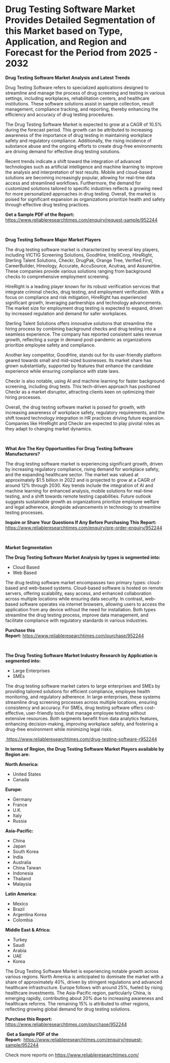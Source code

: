 <p><h1>Drug Testing Software Market Provides Detailed Segmentation of this Market based on Type, Application, and Region and Forecast for the Period from 2025 - 2032</h1></p><p><strong>Drug Testing Software Market Analysis and Latest Trends</strong></p>
<p><p>Drug Testing Software refers to specialized applications designed to streamline and manage the process of drug screening and testing in various settings, including workplaces, rehabilitation centers, and healthcare institutions. These software solutions assist in sample collection, result management, compliance tracking, and reporting, thereby enhancing the efficiency and accuracy of drug testing procedures.</p><p>The Drug Testing Software Market is expected to grow at a CAGR of 10.5% during the forecast period. This growth can be attributed to increasing awareness of the importance of drug testing in maintaining workplace safety and regulatory compliance. Additionally, the rising incidence of substance abuse and the ongoing efforts to create drug-free environments are driving demand for effective drug testing solutions.</p><p>Recent trends indicate a shift toward the integration of advanced technologies such as artificial intelligence and machine learning to improve the analysis and interpretation of test results. Mobile and cloud-based solutions are becoming increasingly popular, allowing for real-time data access and streamlined workflows. Furthermore, the demand for customized solutions tailored to specific industries reflects a growing need for more personalized approaches in drug testing. Overall, the market is poised for significant expansion as organizations prioritize health and safety through effective drug testing practices.</p></p>
<p><strong>Get a Sample PDF of the Report:&nbsp;</strong> <a href="https://www.reliableresearchtimes.com/enquiry/request-sample/952244?utm_campaign=3190&utm_medium=2&utm_source=Github&utm_content=ia&utm_term=06032025&utm_id=drug-testing-software">https://www.reliableresearchtimes.com/enquiry/request-sample/952244</a></p>
<p>&nbsp;</p>
<p><strong>Drug Testing Software Major Market Players</strong></p>
<p><p>The drug testing software market is characterized by several key players, including VICTIG Screening Solutions, GoodHire, IntelliCorp, HireRight, Sterling Talent Solutions, Checkr, DrugPak, Orange Tree, Verified First, CareerBuilder, Hireology, Accurate, AccuSource, Acutraq, and AssureHire. These companies provide various solutions ranging from background checks to comprehensive employment screening.</p><p>HireRight is a leading player known for its robust verification services that integrate criminal checks, drug testing, and employment verification. With a focus on compliance and risk mitigation, HireRight has experienced significant growth, leveraging partnerships and technology advancements. The market size for employment drug testing is expected to expand, driven by increased regulation and demand for safer workplaces.</p><p>Sterling Talent Solutions offers innovative solutions that streamline the hiring process by combining background checks and drug testing into a seamless experience. The company has reported consistent sales revenue growth, reflecting a surge in demand post-pandemic as organizations prioritize employee safety and compliance.</p><p>Another key competitor, GoodHire, stands out for its user-friendly platform geared towards small and mid-sized businesses. Its market share has grown substantially, supported by features that enhance the candidate experience while ensuring compliance with state laws.</p><p>Checkr is also notable, using AI and machine learning for faster background screening, including drug tests. This tech-driven approach has positioned Checkr as a market disruptor, attracting clients keen on optimizing their hiring processes.</p><p>Overall, the drug testing software market is poised for growth, with increasing awareness of workplace safety, regulatory requirements, and the shift toward technology integration in HR practices driving future expansion. Companies like HireRight and Checkr are expected to play pivotal roles as they adapt to changing market dynamics.</p></p>
<p>&nbsp;</p>
<p><strong>What Are The Key Opportunities For Drug Testing Software Manufacturers?</strong></p>
<p><p>The drug testing software market is experiencing significant growth, driven by increasing regulatory compliance, rising demand for workplace safety, and the expanding healthcare sector. The market was valued at approximately $1.5 billion in 2022 and is projected to grow at a CAGR of around 12% through 2030. Key trends include the integration of AI and machine learning for enhanced analysis, mobile solutions for real-time testing, and a shift towards remote testing capabilities. Future outlook suggests sustainable growth as organizations prioritize employee welfare and legal adherence, alongside advancements in technology to streamline testing processes.</p></p>
<p><strong>Inquire or Share Your Questions If Any Before Purchasing This Report:</strong> <a href="https://www.reliableresearchtimes.com/enquiry/pre-order-enquiry/952244?utm_campaign=3190&utm_medium=2&utm_source=Github&utm_content=ia&utm_term=06032025&utm_id=drug-testing-software">https://www.reliableresearchtimes.com/enquiry/pre-order-enquiry/952244</a></p>
<p>&nbsp;</p>
<p><strong>Market Segmentation</strong></p>
<p><strong>The Drug Testing Software Market Analysis by types is segmented into:</strong></p>
<p><ul><li>Cloud Based</li><li>Web Based</li></ul></p>
<p><p>The drug testing software market encompasses two primary types: cloud-based and web-based systems. Cloud-based software is hosted on remote servers, offering scalability, easy access, and enhanced collaboration across multiple locations while ensuring data security. In contrast, web-based software operates via internet browsers, allowing users to access the application from any device without the need for installation. Both types streamline the drug testing process, improve data management, and facilitate compliance with regulatory standards in various industries.</p></p>
<p><strong>Purchase this Report:&nbsp;</strong><a href="https://www.reliableresearchtimes.com/purchase/952244?utm_campaign=3190&utm_medium=2&utm_source=Github&utm_content=ia&utm_term=06032025&utm_id=drug-testing-software">https://www.reliableresearchtimes.com/purchase/952244</a></p>
<p>&nbsp;</p>
<p><strong>The Drug Testing Software Market Industry Research by Application is segmented into:</strong></p>
<p><ul><li>Large Enterprises</li><li>SMEs</li></ul></p>
<p><p>The drug testing software market caters to large enterprises and SMEs by providing tailored solutions for efficient compliance, employee health monitoring, and regulatory adherence. In large enterprises, these systems streamline drug screening processes across multiple locations, ensuring consistency and accuracy. For SMEs, drug testing software offers cost-effective, user-friendly tools that manage employee testing without extensive resources. Both segments benefit from data analytics features, enhancing decision-making, improving workplace safety, and fostering a drug-free environment while minimizing legal risks.</p></p>
<p><a href="https://www.reliableresearchtimes.com/drug-testing-software-r952244?utm_campaign=3190&utm_medium=2&utm_source=Github&utm_content=ia&utm_term=06032025&utm_id=drug-testing-software">&nbsp;https://www.reliableresearchtimes.com/drug-testing-software-r952244</a></p>
<p><strong>In terms of Region, the Drug Testing Software Market Players available by Region are:</strong></p>
<p>
    <p> <strong> North America: </strong>
        <ul>
            <li>United States</li>
            <li>Canada</li>
        </ul>
        </p> 
    <p> <strong> Europe: </strong>
        <ul>
            <li>Germany</li>
            <li>France</li>
            <li>U.K.</li>
            <li>Italy</li>
            <li>Russia</li>
        </ul>
        </p> 
    <p> <strong> Asia-Pacific: </strong>
        <ul>
            <li>China</li>
            <li>Japan</li>
            <li>South Korea</li>
            <li>India</li>
            <li>Australia</li>
            <li>China Taiwan</li>
            <li>Indonesia</li>
            <li>Thailand</li>
            <li>Malaysia</li>
        </ul>
        </p> 
    <p> <strong> Latin America: </strong>
        <ul>
            <li>Mexico</li>
            <li>Brazil</li>
            <li>Argentina Korea</li>
            <li>Colombia</li>
        </ul>
        </p> 
    <p> <strong> Middle East & Africa: </strong>
        <ul>
            <li>Turkey</li>
            <li>Saudi</li>
            <li>Arabia</li>
            <li>UAE</li>
            <li>Korea</li>
        </ul>
    </p>
    </p>
<p><p>The Drug Testing Software Market is experiencing notable growth across various regions. North America is anticipated to dominate the market with a share of approximately 40%, driven by stringent regulations and advanced healthcare infrastructure. Europe follows with around 25%, fueled by rising healthcare investments. The Asia-Pacific region, particularly China, is emerging rapidly, contributing about 20% due to increasing awareness and healthcare reforms. The remaining 15% is attributed to other regions, reflecting growing global demand for drug testing solutions.</p></p>
<p><strong>Purchase this Report: </strong><a href="https://www.reliableresearchtimes.com/purchase/952244?utm_campaign=3190&utm_medium=2&utm_source=Github&utm_content=ia&utm_term=06032025&utm_id=drug-testing-software">https://www.reliableresearchtimes.com/purchase/952244</a></p>
<p>&nbsp;<strong>Get a Sample PDF of the Report:&nbsp;&nbsp;</strong><a href="https://www.reliableresearchtimes.com/enquiry/request-sample/952244?utm_campaign=3190&utm_medium=2&utm_source=Github&utm_content=ia&utm_term=06032025&utm_id=drug-testing-software">https://www.reliableresearchtimes.com/enquiry/request-sample/952244</a></p>
<p><strong></strong></p>
<p>Check more reports on <a href="https://www.reliableresearchtimes.com/?utm_campaign=3190&utm_medium=2&utm_source=Github&utm_content=ia&utm_term=06032025&utm_id=drug-testing-software">https://www.reliableresearchtimes.com/</a></p>